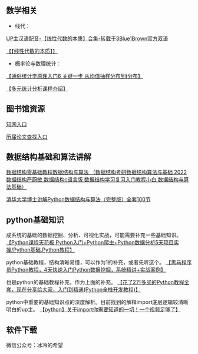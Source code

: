 ## 数学相关

- 线代：

[UP主汉语配音-【线性代数的本质】合集-转载于3Blue1Brown官方双语](https://www.bilibili.com/video/BV1ib411t7YR/?share_source=copy_web)

[【【线性代数的本质】】](https://www.bilibili.com/video/BV1Hy4y1a7wm)

- 概率论与数理统计：

[【通俗统计学原理入门6 关键一步 从均值抽样分布到t分布】](https://www.bilibili.com/video/BV1RQ4y1e7xg?p=8&vd_source=6ba5a7ec009a0f45fd393fcd989921f7)

[【多元统计分析课程介绍】](https://www.bilibili.com/video/BV1fR4y1L7Ut/?share_source=copy_web&vd_source=6ba5a7ec009a0f45fd393fcd989921f7)

## 图书馆资源
[知网入口](https://whu.metaersp.cn/databaseDetail?databaseNum=DB_c87051b988764662b36096d494a49049)

[历届论文查找入口](https://www.lib.whu.edu.cn/webfile/category/Dissertation_database/338.html)

## 数据结构基础和算法讲解
[数据结构零基础教程数据结构与算法 （数据结构考研数据结构算法与基础 2022数据结构严蔚敏 数据结构c语言版 数据结构学习复习入门教程小白 数据结构与算法基础）](https://www.bilibili.com/video/BV12a411i7Hd/?share_source=copy_web)

[清华大学博士讲解Python数据结构与算法（完整版）全套100节](https://www.bilibili.com/video/BV1uA411N7c5/?share_source=copy_web)

## python基础知识
成系统的基础的数据挖掘、分析、可视化实战，可能需要补充一些基础知识。
[【Python课程天花板,Python入门+Python爬虫+Python数据分析5天项目实操/Python基础.Python教程】 ](https://www.bilibili.com/video/BV12E411A7ZQ/?share_source=copy_web）)

python基础教程，结构清晰易懂，可以作为1的补充，或者先听这个。
[【黑马程序员Python教程，4天快速入门Python数据挖掘，系统精讲+实战案例】](https://www.bilibili.com/video/BV1xt411v7z9/?share_source=copy_web）)

也是python的基础教程补充，作为上面的补充。
[【花了2万多买的Python教程全套，现在分享给大家，入门到精通(Python全栈开发教程)】](https://www.bilibili.com/video/BV1wD4y1o7AS/?p=5&share_source=copy_web）)


python中重要的基础知识点的深度解析。目前找到的解释import底层逻辑较清晰明白的up主。
[【python】关于import你需要知道的一切！一个视频足够了】](https://www.bilibili.com/video/BV1K24y1k7XA/?share_source=copy_web）) 

## 软件下载
微信公众号：冰冷的希望